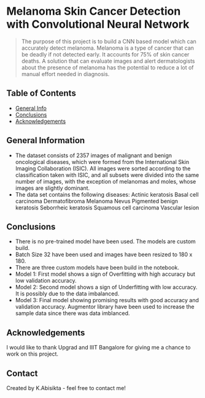 
# Melanoma Skin Cancer Detection with Convolutional Neural Network
> The purpose of this project is to build a CNN based model which can accurately detect melanoma. Melanoma is a type of cancer that can be deadly if not detected early. It accounts for 75% of skin cancer deaths. A solution that can evaluate images and alert dermatologists about the presence of melanoma has the potential to reduce a lot of manual effort needed in diagnosis.


## Table of Contents
* [General Info](#general-information)
* [Conclusions](#conclusions)
* [Acknowledgements](#acknowledgements)

## General Information
- The dataset consists of 2357 images of malignant and benign oncological diseases, which were formed from the International Skin Imaging Collaboration (ISIC). All images were sorted according to the classification taken with ISIC, and all subsets were divided into the same number of images, with the exception of melanomas and moles, whose images are slightly dominant.
- The data set contains the following diseases:
Actinic keratosis
Basal cell carcinoma
Dermatofibroma
Melanoma
Nevus
Pigmented benign keratosis
Seborrheic keratosis
Squamous cell carcinoma
Vascular lesion

## Conclusions
- There is no pre-trained model have been used. The models are custom build.
- Batch Size 32 have been used and images have been resized to 180 x 180.
- There are three custom models have been build in the notebook.
- Model 1: First model shows a sign of Overfitting with high accuracy but low validation accuracy.
- Model 2: Second model shows a sign of Underfitting with low accuracy. It is possibly due to the data imbalanced.
- Model 3: Final model showing promising results with good accuracy and validation accuracy. Augmentor library have been used to increase the sample data since there was data imblanced.

## Acknowledgements
I would like to thank Upgrad and IIIT Bangalore for giving me a chance to work on this project.


## Contact
Created by K.Abisikta - feel free to contact me!
